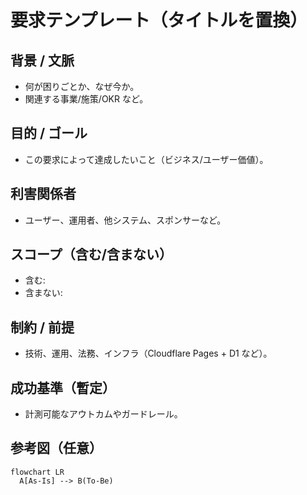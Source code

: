 # 要求テンプレート（タイトルを置換）

## 背景 / 文脈
- 何が困りごとか、なぜ今か。
- 関連する事業/施策/OKR など。

## 目的 / ゴール
- この要求によって達成したいこと（ビジネス/ユーザー価値）。

## 利害関係者
- ユーザー、運用者、他システム、スポンサーなど。

## スコープ（含む/含まない）
- 含む:
- 含まない:

## 制約 / 前提
- 技術、運用、法務、インフラ（Cloudflare Pages + D1 など）。

## 成功基準（暫定）
- 計測可能なアウトカムやガードレール。

## 参考図（任意）
```mermaid
flowchart LR
  A[As-Is] --> B(To-Be)
```
